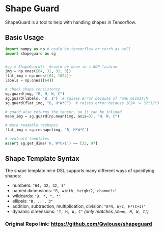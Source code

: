 # Shape Guard

ShapeGuard is a tool to help with handling shapes in Tensorflow.



## Basic Usage
```python
import numpy as np # could be tensorflow or torch as well
import shapeguard as sg


#sg = ShapeGuard()  #could be done in a OOP fashion
img = np.ones([64, 32, 32, 3])  
flat_img = np.ones([64, 1024])
labels = np.ones([64])

# check shape consistency
sg.guard(img, "B, H, W, C")
sg.guard(labels, "B, 1")  # raises error because of rank mismatch
sg.guard(flat_img, "B, H*W*C")  # raises error because 1024 != 32*32*3

# guard also returns the tensor, so it can be inlined
mean_img = sg.guard(np.mean(img, axis=0), "H, W, C")

# more readable reshapes
flat_img = sg.reshape(img, 'B, H*W*C')

# evaluate templates
assert sg.get_dims('H, W*C+1') == [32, 97]

```


## Shape Template Syntax
The shape template mini-DSL supports many different ways of specifying shapes:

  * numbers: `"64, 32, 32, 3"`
  * named dimensions: `"B, width, height2, channels"`
  * wildcards: `"B, *, *, *"`
  * ellipsis: `"B, ..., 3"`
  * addition, subtraction, multiplication, division: `"B*N, W/2, H*(C+1)"`
  * dynamic dimensions: `"?, H, W, C"`  *(only matches `[None, H, W, C]`)*

### Original Repo link: https://github.com/Qwlouse/shapeguard
